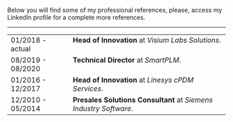 Below you will find some of my professional references, please, access my LinkedIn profile for a complete more references.

* * *

<div class="profile-table">
  <table class="center">
    <!-- Início de experiência -->
    <tr valign=TOP>
      <td>
        01/2018 - actual
      </td>
      <td>
        <b>Head of Innovation</b> at <em>Visium Labs Solutions</em>. 
      </td>
    </tr>
    <!-- Fim de experiência -->
    <!-- Início de experiência -->
    <tr valign=TOP>
      <td>
        08/2019 - 08/2020
      </td>
      <td>
        <b>Technical Director</b> at <em>SmartPLM</em>. 
      </td>
    </tr>
    <!-- Fim de experiência -->
    <!-- Início de experiência -->
    <tr valign=TOP>
      <td>
        01/2016 - 12/2017
      </td>
      <td>
        <b>Head of Innovation</b> at <em>Linesys cPDM Services</em>. 
      </td>
    </tr>
    <!-- Fim de experiência -->
    <!-- Início de experiência -->
    <tr valign=TOP>
      <td>
        12/2010 - 05/2014
      </td>
      <td>
        <b>Presales Solutions Consultant</b> at <em>Siemens Industry Software</em>. 
      </td>
    </tr>
    <!-- Fim de experiência -->
  </table>
</div>
